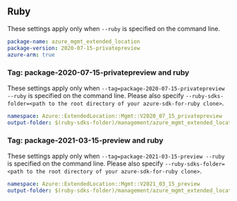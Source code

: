 ## Ruby

These settings apply only when `--ruby` is specified on the command line.

```yaml
package-name: azure_mgmt_extended_location
package-version: 2020-07-15-privatepreview
azure-arm: true
```

### Tag: package-2020-07-15-privatepreview and ruby

These settings apply only when `--tag=package-2020-07-15-privatepreview --ruby` is specified on the command line.
Please also specify `--ruby-sdks-folder=<path to the root directory of your azure-sdk-for-ruby clone>`.

```yaml $(tag) == 'package-2020-07-15-privatepreview' && $(ruby)
namespace: Azure::ExtendedLocation::Mgmt::V2020_07_15_privatepreview
output-folder: $(ruby-sdks-folder)/management/azure_mgmt_extended_location/lib
```

### Tag: package-2021-03-15-preview and ruby

These settings apply only when `--tag=package-2021-03-15-preview --ruby` is specified on the command line.
Please also specify `--ruby-sdks-folder=<path to the root directory of your azure-sdk-for-ruby clone>`.

```yaml $(tag) == 'package-2021-03-15-privatepreview' && $(ruby)
namespace: Azure::ExtendedLocation::Mgmt::V2021_03_15_preview
output-folder: $(ruby-sdks-folder)/management/azure_mgmt_extended_location/lib
```